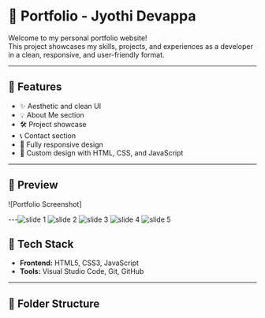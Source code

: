 # 💼 Portfolio - Jyothi Devappa

Welcome to my personal portfolio website!  
This project showcases my skills, projects, and experiences as a developer in a clean, responsive, and user-friendly format.

---

## 🚀 Features

- ✨ Aesthetic and clean UI
- 💡 About Me section
- 🛠️ Project showcase
- 📞 Contact section
- 📱 Fully responsive design
- 🎨 Custom design with HTML, CSS, and JavaScript

---

## 📸 Preview

![Portfolio Screenshot] 

---![slide 1](https://github.com/user-attachments/assets/f6ae28d5-b2f6-49da-9048-193bf42e433e)
![slide 2](https://github.com/user-attachments/assets/4f62914f-7645-4339-bcf7-e33262a13e26)
![slide 3](https://github.com/user-attachments/assets/46ff3f42-08d0-4f50-a721-e66d7bfa65d6)
![slide 4](https://github.com/user-attachments/assets/8f98853c-a367-4608-a4ef-2f0cfdc933f6)
![slide 5](https://github.com/user-attachments/assets/c39b7bcc-141a-4922-93c6-30083c0f9b3b)




## 🧰 Tech Stack

- **Frontend:** HTML5, CSS3, JavaScript
- **Tools:** Visual Studio Code, Git, GitHub

---

## 📁 Folder Structure

